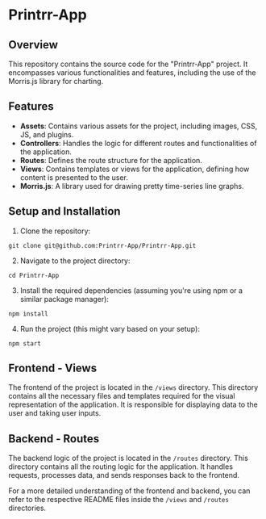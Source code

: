 # Printrr-App

## Overview

This repository contains the source code for the "Printrr-App" project. It encompasses various functionalities and features, including the use of the Morris.js library for charting.

## Features

- **Assets**: Contains various assets for the project, including images, CSS, JS, and plugins.
- **Controllers**: Handles the logic for different routes and functionalities of the application.
- **Routes**: Defines the route structure for the application.
- **Views**: Contains templates or views for the application, defining how content is presented to the user.
- **Morris.js**: A library used for drawing pretty time-series line graphs.

## Setup and Installation

1. Clone the repository:
```
git clone git@github.com:Printrr-App/Printrr-App.git
```
2. Navigate to the project directory:
```
cd Printrr-App
```
3. Install the required dependencies (assuming you're using npm or a similar package manager):
```
npm install
```
4. Run the project (this might vary based on your setup):
```
npm start
```


## Frontend - Views

The frontend of the project is located in the `/views` directory. This directory contains all the necessary files and templates required for the visual representation of the application. It is responsible for displaying data to the user and taking user inputs.

## Backend - Routes

The backend logic of the project is located in the `/routes` directory. This directory contains all the routing logic for the application. It handles requests, processes data, and sends responses back to the frontend.

For a more detailed understanding of the frontend and backend, you can refer to the respective README files inside the `/views` and `/routes` directories.
